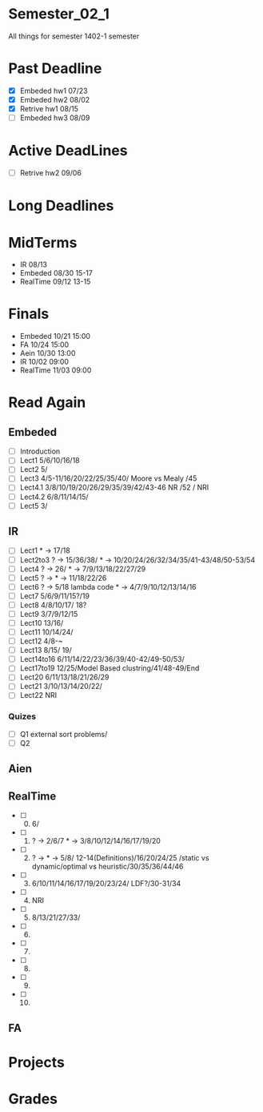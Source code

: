 # Semester_02_1
All things for semester 1402-1 semester

# Past Deadline
- [x] Embeded    hw1         07/23
- [x] Embeded    hw2         08/02
- [x] Retrive    hw1         08/15
- [ ] Embeded    hw3         08/09

# Active DeadLines
- [ ] Retrive    hw2         09/06


# Long Deadlines

# MidTerms
- IR            08/13
- Embeded       08/30   15-17
- RealTime      09/12   13-15

# Finals
- Embeded       10/21   15:00
- FA            10/24   15:00
- Aein          10/30   13:00
- IR            10/02   09:00
- RealTime      11/03   09:00


# Read Again
## Embeded
- [ ] Introduction
- [ ] Lect1         5/6/10/16/18
- [ ] Lect2         5/
- [ ] Lect3         4/5-11/16/20/22/25/35/40/ Moore vs Mealy /45
- [ ] Lect4.1       3/8/10/19/20/26/29/35/39/42/43-46 NR /52 / NRI
- [ ] Lect4.2       6/8/11/14/15/
- [ ] Lect5         3/

## IR
- [ ] Lect1         * -> 17/18
- [ ] Lect2to3      ? -> 15/36/38/        * -> 10/20/24/26/32/34/35/41-43/48/50-53/54
- [ ] Lect4         ? -> 26/              * -> 7/9/13/18/22/27/29
- [ ] Lect5         ? ->                  * -> 11/18/22/26
- [ ] Lect6         ? -> 5/18 lambda code * -> 4/7/9/10/12/13/14/16
- [ ] Lect7         5/6/9/11/15?/19
- [ ] Lect8         4/8/10/17/ 18?
- [ ] Lect9         3/7/9/12/15
- [ ] Lect10        13/16/
- [ ] Lect11        10/14/24/
- [ ] Lect12        4/8-~
- [ ] Lect13        8/15/           19/
- [ ] Lect14to16    6/11/14/22/23/36/39/40-42/49-50/53/
- [ ] Lect17to19    12/25/Model Based clustring/41/48-49/End
- [ ] Lect20        6/11/13/18/21/26/29
- [ ] Lect21        3/10/13/14/20/22/
- [ ] Lect22        NRI

### Quizes
- [ ] Q1        external sort problems/
- [ ] Q2

## Aien

## RealTime
- [ ] 0.    6/
- [ ] 1.    ? -> 2/6/7           * -> 3/8/10/12/14/16/17/19/20
- [ ] 2.    ? ->                 * -> 5/8/ 12-14(Definitions)/16/20/24/25 /static vs dynamic/optimal vs heuristic/30/35/36/44/46
- [ ] 3.    6/10/11/14/16/17/19/20/23/24/ LDF?/30-31/34
- [ ] 4.    NRI
- [ ] 5.    8/13/21/27/33/    
- [ ] 6.
- [ ] 7.
- [ ] 8.
- [ ] 9.
- [ ] 10.

## FA

# Projects

# Grades
